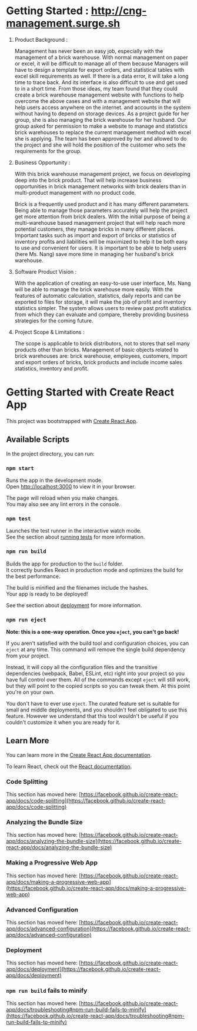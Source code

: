 # Getting Started : http://cng-management.surge.sh

1. Product Background : 
    
    Management has never been an easy job, especially with the management of a brick
    warehouse. With normal management on paper or excel, it will be difficult to manage all of them
    because Managers will have to design a template for export orders, and statistical tables with excel
    skill requirements as well. If there is a data error, it will take a long time to trace back. And its
    interface is also difficult to use and get used to in a short time.
    From those ideas, my team found that they could create a brick warehouse management
    website with functions to help overcome the above cases and with a management website that will
    help users access anywhere on the internet. and accounts in the system without having to depend
    on storage devices.
    As a project guide for her group, she is also managing the brick warehouse for her husband.
    Our group asked for permission to make a website to manage and statistics brick warehouses to
    replace the current management method with excel she is applying. The team has been approved by
    her and allowed to do the project and she will hold the position of the customer who sets the
    requirements for the group.

2. Business Opportunity :
    
    With this brick warehouse management project, we focus on developing deep into the brick
    product. That will help increase business opportunities in brick management networks with brick
    dealers than in multi-product management with no product code.

    Brick is a frequently used product and it has many different parameters. Being able to manage
    those parameters accurately will help the project get more attention from brick dealers.
    With the initial purpose of being a multi-warehouse based management project that will help
    reach more potential customers, they manage bricks in many different places.
    Important tasks such as import and export of bricks or statistics of inventory profits and
    liabilities will be maximized to help it be both easy to use and convenient for users.
    It is important to be able to help users (here Ms. Nang) save more time in managing her husband's
    brick warehouse.

3. Software Product Vision : 
    
    With the application of creating an easy-to-use user interface, Ms. Nang will be able to manage
    the brick warehouse more easily.
    With the features of automatic calculation, statistics, daily reports and can be exported to files
    for storage, it will make the job of profit and inventory statistics simpler. The system allows users to
    review past profit statistics from which they can evaluate and compare, thereby providing business
    strategies for the coming future.

4. Project Scope & Limitations :  
    
    The scope is applicable to brick distributors, not to stores that sell many products other than bricks.
    Management of basic objects related to brick warehouses are: brick warehouse, employees,
    customers, import and export orders of bricks, brick products and include income sales statistics,
    inventory and profit.

# Getting Started with Create React App

This project was bootstrapped with [Create React App](https://github.com/facebook/create-react-app).

## Available Scripts

In the project directory, you can run:

### `npm start`

Runs the app in the development mode.\
Open [http://localhost:3000](http://localhost:3000) to view it in your browser.

The page will reload when you make changes.\
You may also see any lint errors in the console.

### `npm test`

Launches the test runner in the interactive watch mode.\
See the section about [running tests](https://facebook.github.io/create-react-app/docs/running-tests) for more information.

### `npm run build`

Builds the app for production to the `build` folder.\
It correctly bundles React in production mode and optimizes the build for the best performance.

The build is minified and the filenames include the hashes.\
Your app is ready to be deployed!

See the section about [deployment](https://facebook.github.io/create-react-app/docs/deployment) for more information.

### `npm run eject`

**Note: this is a one-way operation. Once you `eject`, you can't go back!**

If you aren't satisfied with the build tool and configuration choices, you can `eject` at any time. This command will remove the single build dependency from your project.

Instead, it will copy all the configuration files and the transitive dependencies (webpack, Babel, ESLint, etc) right into your project so you have full control over them. All of the commands except `eject` will still work, but they will point to the copied scripts so you can tweak them. At this point you're on your own.

You don't have to ever use `eject`. The curated feature set is suitable for small and middle deployments, and you shouldn't feel obligated to use this feature. However we understand that this tool wouldn't be useful if you couldn't customize it when you are ready for it.

## Learn More

You can learn more in the [Create React App documentation](https://facebook.github.io/create-react-app/docs/getting-started).

To learn React, check out the [React documentation](https://reactjs.org/).

### Code Splitting

This section has moved here: [https://facebook.github.io/create-react-app/docs/code-splitting](https://facebook.github.io/create-react-app/docs/code-splitting)

### Analyzing the Bundle Size

This section has moved here: [https://facebook.github.io/create-react-app/docs/analyzing-the-bundle-size](https://facebook.github.io/create-react-app/docs/analyzing-the-bundle-size)

### Making a Progressive Web App

This section has moved here: [https://facebook.github.io/create-react-app/docs/making-a-progressive-web-app](https://facebook.github.io/create-react-app/docs/making-a-progressive-web-app)

### Advanced Configuration

This section has moved here: [https://facebook.github.io/create-react-app/docs/advanced-configuration](https://facebook.github.io/create-react-app/docs/advanced-configuration)

### Deployment

This section has moved here: [https://facebook.github.io/create-react-app/docs/deployment](https://facebook.github.io/create-react-app/docs/deployment)

### `npm run build` fails to minify

This section has moved here: [https://facebook.github.io/create-react-app/docs/troubleshooting#npm-run-build-fails-to-minify](https://facebook.github.io/create-react-app/docs/troubleshooting#npm-run-build-fails-to-minify)
